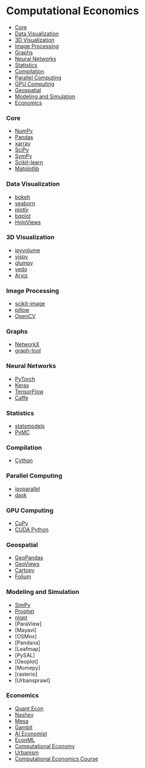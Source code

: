 # Computational Economics

- [Core](#core)
- [Data Visualization](#data-visualization)
- [3D Visualization](#3d-visualization)
- [Image Processing](#image-processing)
- [Graphs](#graphs)
- [Neural Networks](#neural-networks)
- [Statistics](#statistics)
- [Compilation](#compilation)
- [Parallel Computing](#parallel-computing)
- [GPU Computing](#gpu-computing)
- [Geospatial](#geospatial)
- [Modeling and Simulation](#modeling-and-simulation)
- [Economics](#economics)

### Core
- [NumPy](https://numpy.org/doc/stable/)
- [Pandas](https://pandas.pydata.org/pandas-docs/stable/)
- [xarray](https://docs.xarray.dev/en/stable/)
- [SciPy](https://docs.scipy.org/doc/scipy/)
- [SymPy](https://docs.sympy.org/latest/reference/index.html)
- [Scikit-learn](https://scikit-learn.org/stable/)
- [Matplotlib](https://matplotlib.org/stable/users/index.html)

### Data Visualization
- [bokeh](https://docs.bokeh.org/en/latest/)
- [seaborn](https://seaborn.pydata.org/examples/index.html)
- [plotly](https://plotly.com/python/)
- [bqplot](https://bqplot.github.io/bqplot/)
- [HoloViews](https://holoviews.org/gallery/index.html)

### 3D Visualization
- [ipyvolume](https://ipyvolume.readthedocs.io/en/latest/examples.html)
- [vispy](https://vispy.org/gallery/index.html)
- [glumpy](http://glumpy.github.io/gallery.html)
- [vedo](https://vedo.embl.es/#gallery)
- [Arviz](https://python.arviz.org/en/0.14.0/examples/index.html)

### Image Processing 
- [scikit-image](https://scikit-image.org/)
- [pillow](https://pillow.readthedocs.io/en/latest/)
- [OpenCV](https://opencv.org/)

### Graphs
- [NetworkX](https://networkx.org/documentation/stable/)
- [graph-tool](https://graph-tool.skewed.de/)

### Neural Networks
- [PyTorch](https://pytorch.org/)
- [Keras](https://keras.io/)
- [TensorFlow](https://www.tensorflow.org/)
- [Caffe](http://caffe.berkeleyvision.org/)

### Statistics
- [statsmodels](https://www.statsmodels.org/stable/index.html)
- [PyMC](https://www.pymc.io/projects/examples/en/latest/gallery.html)

### Compilation
- [Cython](https://cython.org/)

### Parallel Computing
- [ipyparallel](https://ipyparallel.readthedocs.io/en/latest/tutorial/index.html)
- [dask](https://github.com/dask/dask)

### GPU Computing
- [CuPy](https://cupy.dev/)
- [CUDA Python](https://developer.nvidia.com/cuda-python)

### Geospatial 
- [GeoPandas](https://geopandas.org/en/latest/)
- [GeoViews](https://geoviews.org/)
- [Cartopy](https://scitools.org.uk/cartopy/docs/latest/gallery/index.html)
- [Folium](http://python-visualization.github.io/folium/)

### Modeling and Simulation
- [SimPy](https://simpy.readthedocs.io/en/latest/)
- [Prophet](https://facebook.github.io/prophet/docs/quick_start.html#python-api)
- [nlopt](https://github.com/stevengj/nlopt)
- [ParaView]
- [Mayavi]
- [OSMnx]
- [Pandana]
- [Leafmap]
- [PySAL]
- [Geoplot]
- [Momepy]
- [rasterio]
- [Urbansprawl]

### Economics
- [Quant Econ](https://github.com/QuantEcon/QuantEcon.py)
- [Nashpy](https://simpy.readthedocs.io/en/latest/)
- [Mesa](https://github.com/projectmesa/mesa)
- [Gambit](https://gambitproject.readthedocs.io/en/latest/)
- [AI Economist](https://github.com/salesforce/ai-economist)
- [EconML](https://github.com/py-why/EconML)
- [Computational Economy](https://github.com/uwol/computational-economy)
- [Urbanism](https://github.com/UDST/urbansim)
- [Computational Economics Course](https://juejung.github.io/jdocs/Comp/html/index.html)


